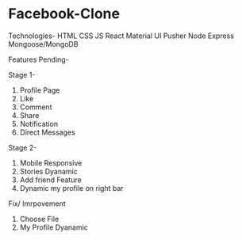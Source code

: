 # Facebook-Clone

Technologies-
HTML
CSS
JS
React
Material UI
Pusher
Node
Express
Mongoose/MongoDB

Features Pending-

Stage 1-

1. Profile Page
2. Like
3. Comment
4. Share
5. Notification
6. Direct Messages

Stage 2-

1. Mobile Responsive
2. Stories Dyanamic
3. Add friend Feature
4. Dynamic my profile on right bar

Fix/ Imrpovement

1. Choose File
2. My Profile Dyanamic
